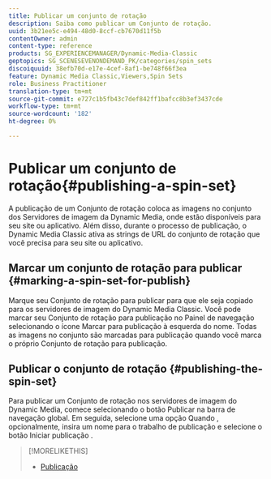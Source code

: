 ```yaml
---
title: Publicar um conjunto de rotação
description: Saiba como publicar um Conjunto de rotação.
uuid: 3b21ee5c-e494-48d0-8ccf-cb7670d11f5b
contentOwner: admin
content-type: reference
products: SG_EXPERIENCEMANAGER/Dynamic-Media-Classic
geptopics: SG_SCENESEVENONDEMAND_PK/categories/spin_sets
discoiquuid: 38efb70d-e17e-4cef-8af1-be748f66f3ea
feature: Dynamic Media Classic,Viewers,Spin Sets
role: Business Practitioner
translation-type: tm+mt
source-git-commit: e727c1b5fb43c7def842ff1bafcc8b3ef3437cde
workflow-type: tm+mt
source-wordcount: '182'
ht-degree: 0%

---
```



# Publicar um conjunto de rotação{#publishing-a-spin-set}

A publicação de um Conjunto de rotação coloca as imagens no conjunto dos Servidores de imagem da Dynamic Media, onde estão disponíveis para seu site ou aplicativo. Além disso, durante o processo de publicação, o Dynamic Media Classic ativa as strings de URL do conjunto de rotação que você precisa para seu site ou aplicativo.

## Marcar um conjunto de rotação para publicar {#marking-a-spin-set-for-publish}

Marque seu Conjunto de rotação para publicar para que ele seja copiado para os servidores de imagem do Dynamic Media Classic. Você pode marcar seu Conjunto de rotação para publicação no Painel de navegação selecionando o ícone Marcar para publicação à esquerda do nome. Todas as imagens no conjunto são marcadas para publicação quando você marca o próprio Conjunto de rotação para publicação.

## Publicar o conjunto de rotação {#publishing-the-spin-set}

Para publicar um Conjunto de rotação nos servidores de imagem do Dynamic Media, comece selecionando o botão Publicar na barra de navegação global. Em seguida, selecione uma opção Quando , opcionalmente, insira um nome para o trabalho de publicação e selecione o botão Iniciar publicação .

>[!MORELIKETHIS]
>
>* [Publicação](publishing-files.md#publishing_files)

